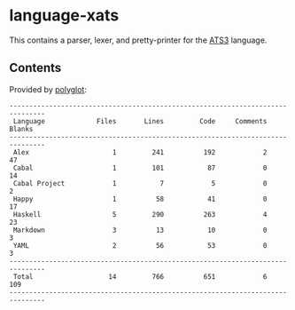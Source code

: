 # language-xats

This contains a parser, lexer, and pretty-printer for the
[ATS3](https://github.com/githwxi/ATS-Xanadu) language.

## Contents

Provided by [polyglot](https://github.com/vmchale/polyglot):

```
-------------------------------------------------------------------------------
 Language             Files       Lines         Code     Comments       Blanks
-------------------------------------------------------------------------------
 Alex                     1         241          192            2           47
 Cabal                    1         101           87            0           14
 Cabal Project            1           7            5            0            2
 Happy                    1          58           41            0           17
 Haskell                  5         290          263            4           23
 Markdown                 3          13           10            0            3
 YAML                     2          56           53            0            3
-------------------------------------------------------------------------------
 Total                   14         766          651            6          109
-------------------------------------------------------------------------------
```
